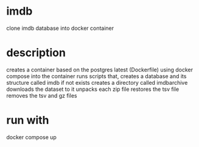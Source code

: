 # imdb
clone imdb database into docker container
# description
creates a container based on the postgres latest (Dockerfile) using docker compose
into the container runs scripts that, 
  creates a database and its structure called imdb 
  if not exists creates a directory called imdbarchive 
  downloads the dataset to it
  unpacks each zip file
  restores the tsv file
  removes the tsv and gz files
# run with 
docker compose up
